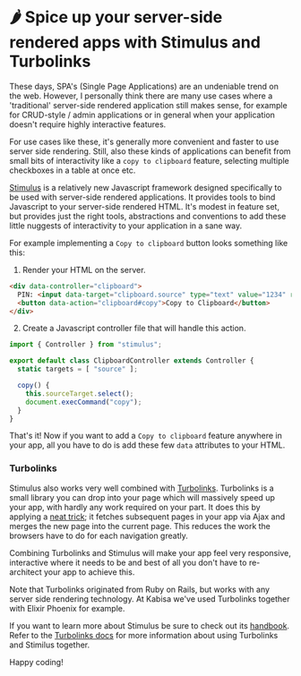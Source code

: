 # 🌶 Spice up your server-side rendered apps with Stimulus and Turbolinks

These days, SPA's (Single Page Applications) are an undeniable trend on the web. However, I personally think there are many use cases where a 'traditional' server-side rendered application still makes sense, for example for CRUD-style / admin applications or in general when your application doesn't require highly interactive features.

For use cases like these, it's generally more convenient and faster to use server side rendering. Still, also these kinds of applications can benefit from small bits of interactivity like a `copy to clipboard` feature, selecting multiple checkboxes in a table at once etc.

[Stimulus](https://stimulusjs.org) is a relatively new Javascript framework designed specifically to be used with server-side rendered applications. It provides tools to bind Javascript to your server-side rendered HTML. It's modest in feature set, but provides just the right tools, abstractions and conventions to add these little nuggests of interactivity to your application in a sane way.

For example implementing a `Copy to clipboard` button looks something like this:

1. Render your HTML on the server.

```html
<div data-controller="clipboard">
  PIN: <input data-target="clipboard.source" type="text" value="1234" readonly>
  <button data-action="clipboard#copy">Copy to Clipboard</button>
</div>
```

2. Create a Javascript controller file that will handle this action.

```javascript
import { Controller } from "stimulus";

export default class ClipboardController extends Controller {
  static targets = [ "source" ];

  copy() {
    this.sourceTarget.select();
    document.execCommand("copy");
  }
}
```

That's it! Now if you want to add a `Copy to clipboard` feature anywhere in your app, all you have to do is add these few `data` attributes to your HTML.

### Turbolinks

Stimulus also works very well combined with [Turbolinks](https://github.com/turbolinks/turbolinks/). Turbolinks is a small library you can drop into your page which will massively speed up your app, with hardly any work required on your part. It does this by applying a [neat trick](https://github.com/turbolinks/turbolinks/#navigating-with-turbolinks); it fetches subsequent pages in your app via Ajax and merges the new page into the current page. This reduces the work the browsers have to do for each navigation greatly.

Combining Turbolinks and Stimulus will make your app feel very responsive, interactive where it needs to be and best of all you don't have to re-architect your app to achieve this.

Note that Turbolinks originated from Ruby on Rails, but works with any server side rendering technology. At Kabisa we've used Turbolinks together with Elixir Phoenix for example.

If you want to learn more about Stimulus be sure to check out its [handbook](https://stimulusjs.org/handbook/introduction). Refer to the [Turbolinks docs](https://github.com/turbolinks/turbolinks/#attaching-behavior-with-stimulus) for more information about using Turbolinks and Stimilus together.

Happy coding!